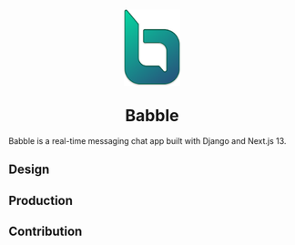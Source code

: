 <h1 align=center>
<p><img width=100 src="./tools/Babble%20Icon.svg" alt="babble"/></p>
Babble
</h1>

Babble is a real-time messaging chat app built with Django and Next.js 13.

## Design

## Production

## Contribution

